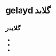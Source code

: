 # gelayd گلاید
## گلایدر

                                                                                        
*
*
*

                                                                                        
                                                                                        






                                                                                 

